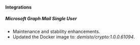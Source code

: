 
#### Integrations

##### Microsoft Graph Mail Single User

- Maintenance and stability enhancements.
- Updated the Docker image to: *demisto/crypto:1.0.0.61094*.
